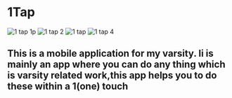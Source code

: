 # 1Tap 

![1 tap 1p](https://github.com/AvisheikhKundu/1Tap/assets/99108598/be43426e-8616-4397-8d4f-361ce3d5524f)
![1 tap 2](https://github.com/AvisheikhKundu/1Tap/assets/99108598/6721aaf4-97dc-4c81-9ec0-07f9fa6544d3)
![1 tap](https://github.com/AvisheikhKundu/1Tap/assets/99108598/5ce3b897-f005-483e-8fe8-918222789141)
![1 tap 4](https://github.com/AvisheikhKundu/1Tap/assets/99108598/0ff707b2-e87b-4838-8637-cb6e0e521e89)

## This is a mobile application for my varsity. Ii is mainly an app where you can do any thing which is varsity related work,this app helps you to do these within a 1(one) touch



